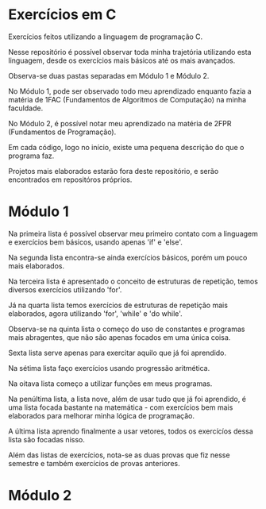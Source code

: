 # Exercícios em C

Exercícios feitos utilizando a linguagem de programação C. 

Nesse repositório é possível observar toda minha trajetória utilizando esta linguagem, desde os exercícios mais básicos até os mais avançados.

Observa-se duas pastas separadas em Módulo 1 e Módulo 2.

No Módulo 1, pode ser observado todo meu aprendizado enquanto fazia a matéria de 1FAC (Fundamentos de Algoritmos de Computação) na minha faculdade.

No Módulo 2, é possível notar meu aprendizado na matéria de 2FPR (Fundamentos de Programação).

Em cada código, logo no início, existe uma pequena descrição do que o programa faz.

Projetos mais elaborados estarão fora deste repositório, e serão encontrados em repositóros próprios.

# Módulo 1

Na primeira lista é possível observar meu primeiro contato com a linguagem e exercícios bem básicos, usando apenas 'if' e 'else'.

Na segunda lista encontra-se ainda exercícios básicos, porém um pouco mais elaborados. 

Na terceira lista é apresentado o conceito de estruturas de repetição, temos diversos exercícios utilizando 'for'.

Já na quarta lista temos exercícios de estruturas de repetição mais elaborados, agora utilizando 'for', 'while' e 'do while'.

Observa-se na quinta lista o começo do uso de constantes e programas mais abragentes, que não são apenas focados em uma única coisa.

Sexta lista serve apenas para exercitar aquilo que já foi aprendido.

Na sétima lista faço exercícios usando progressão aritmética.

Na oitava lista começo a utilizar funções em meus programas.

Na penúltima lista, a lista nove, além de usar tudo que já foi aprendido, é uma lista focada bastante na matemática - com exercícios bem mais elaborados para melhorar minha lógica de programação.

A última lista aprendo finalmente a usar vetores, todos os exercícíos dessa lista são focadas nisso.

Além das listas de exercícios, nota-se as duas provas que fiz nesse semestre e também exercícios de provas anteriores.

# Módulo 2

